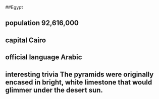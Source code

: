 ##Egypt
## population 92,616,000


## capital Cairo

 
## official language Arabic


## interesting trivia The pyramids were originally encased in bright, white limestone that would glimmer under the desert sun.



